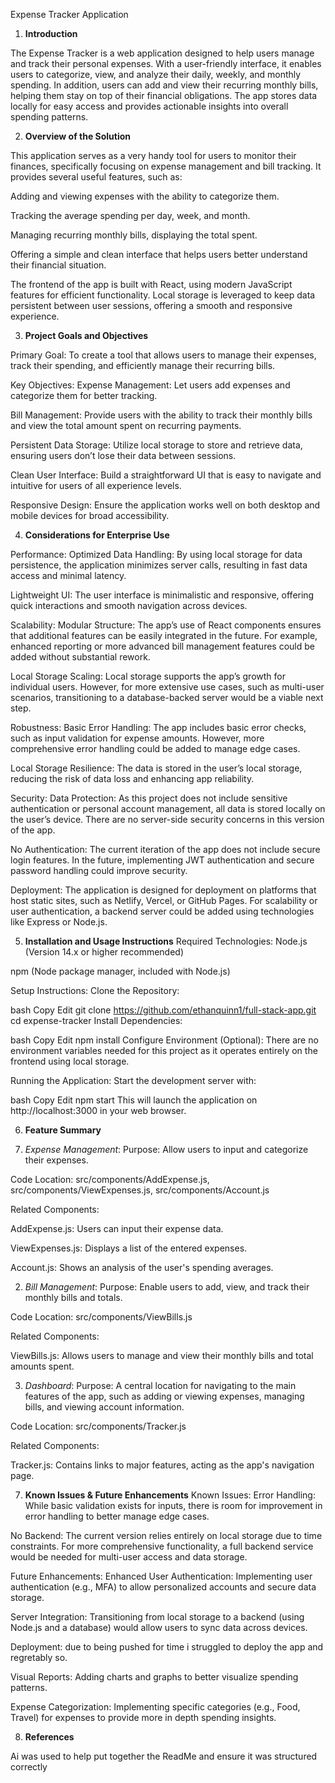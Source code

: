 Expense Tracker Application



1. **Introduction**

The Expense Tracker is a web application designed to help users manage and track their personal expenses. With a user-friendly interface, it enables users to categorize, view, and analyze their daily, weekly, and monthly spending. In addition, users can add and view their recurring monthly bills, helping them stay on top of their financial obligations. The app stores data locally for easy access and provides actionable insights into overall spending patterns.

2. **Overview of the Solution**

This application serves as a very handy tool for users to monitor their finances, specifically focusing on expense management and bill tracking. It provides several useful features, such as:

Adding and viewing expenses with the ability to categorize them.

Tracking the average spending per day, week, and month.

Managing recurring monthly bills, displaying the total spent.

Offering a simple and clean interface that helps users better understand their financial situation.

The frontend of the app is built with React, using modern JavaScript features for efficient functionality. Local storage is leveraged to keep data persistent between user sessions, offering a smooth and responsive experience.

3. **Project Goals and Objectives**

Primary Goal:
To create a tool that allows users to manage their expenses, track their spending, and efficiently manage their recurring bills.

Key Objectives:
Expense Management: Let users add expenses and categorize them for better tracking.

Bill Management: Provide users with the ability to track their monthly bills and view the total amount spent on recurring payments.

Persistent Data Storage: Utilize local storage to store and retrieve data, ensuring users don’t lose their data between sessions.

Clean User Interface: Build a straightforward UI that is easy to navigate and intuitive for users of all experience levels.

Responsive Design: Ensure the application works well on both desktop and mobile devices for broad accessibility.

4. **Considerations for Enterprise Use**

Performance:
Optimized Data Handling: By using local storage for data persistence, the application minimizes server calls, resulting in fast data access and minimal latency.

Lightweight UI: The user interface is minimalistic and responsive, offering quick interactions and smooth navigation across devices.

Scalability:
Modular Structure: The app’s use of React components ensures that additional features can be easily integrated in the future. For example, enhanced reporting or more advanced bill management features could be added without substantial rework.

Local Storage Scaling: Local storage supports the app’s growth for individual users. However, for more extensive use cases, such as multi-user scenarios, transitioning to a database-backed server would be a viable next step.

Robustness:
Basic Error Handling: The app includes basic error checks, such as input validation for expense amounts. However, more comprehensive error handling could be added to manage edge cases.

Local Storage Resilience: The data is stored in the user’s local storage, reducing the risk of data loss and enhancing app reliability.

Security:
Data Protection: As this project does not include sensitive authentication or personal account management, all data is stored locally on the user’s device. There are no server-side security concerns in this version of the app.

No Authentication: The current iteration of the app does not include secure login features. In the future, implementing JWT authentication and secure password handling could improve security.

Deployment:
The application is designed for deployment on platforms that host static sites, such as Netlify, Vercel, or GitHub Pages. For scalability or user authentication, a backend server could be added using technologies like Express or Node.js.

5. **Installation and Usage Instructions**
Required Technologies:
Node.js (Version 14.x or higher recommended)

npm (Node package manager, included with Node.js)

Setup Instructions:
Clone the Repository:

bash
Copy
Edit
git clone https://github.com/ethanquinn1/full-stack-app.git
cd expense-tracker
Install Dependencies:

bash
Copy
Edit
npm install
Configure Environment (Optional): There are no environment variables needed for this project as it operates entirely on the frontend using local storage.

Running the Application:
Start the development server with:

bash
Copy
Edit
npm start
This will launch the application on http://localhost:3000 in your web browser.

6. **Feature Summary**

1. *Expense Management*:
Purpose: Allow users to input and categorize their expenses.

Code Location: src/components/AddExpense.js, src/components/ViewExpenses.js, src/components/Account.js

Related Components:

AddExpense.js: Users can input their expense data.

ViewExpenses.js: Displays a list of the entered expenses.

Account.js: Shows an analysis of the user's spending averages.

2. *Bill Management*:
Purpose: Enable users to add, view, and track their monthly bills and totals.

Code Location: src/components/ViewBills.js

Related Components:

ViewBills.js: Allows users to manage and view their monthly bills and total amounts spent.

3. *Dashboard*:
Purpose: A central location for navigating to the main features of the app, such as adding or viewing expenses, managing bills, and viewing account information.

Code Location: src/components/Tracker.js

Related Components:

Tracker.js: Contains links to major features, acting as the app's navigation page.

7. **Known Issues & Future Enhancements**
Known Issues:
Error Handling: While basic validation exists for inputs, there is room for improvement in error handling to better manage edge cases.

No Backend: The current version relies entirely on local storage due to time constraints. For more comprehensive functionality, a full backend service would be needed for multi-user access and data storage.

Future Enhancements:
Enhanced User Authentication: Implementing user authentication (e.g., MFA) to allow personalized accounts and secure data storage.

Server Integration: Transitioning from local storage to a backend (using Node.js and a database) would allow users to sync data across devices.

Deployment: due to being pushed for time i struggled to deploy the app and regretably so.

Visual Reports: Adding charts and graphs to better visualize spending patterns.

Expense Categorization: Implementing specific categories (e.g., Food, Travel) for expenses to provide more in depth spending insights.

8. **References**

Ai was used to help put together the ReadMe and ensure it was structured correctly